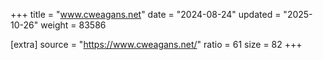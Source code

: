 +++
title = "www.cweagans.net"
date = "2024-08-24"
updated = "2025-10-26"
weight = 83586

[extra]
source = "https://www.cweagans.net/"
ratio = 61
size = 82
+++
